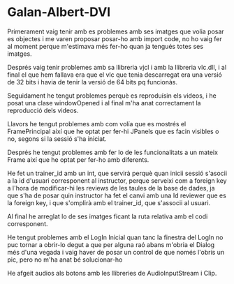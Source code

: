 # Galan-Albert-DVI
 
Primerament vaig tenir amb es problemes amb ses imatges que volia posar es objectes
i me varen proposar posar-ho amb import code, no ho vaig fer al moment
perque m'estimava més fer-ho quan ja tengués totes ses imatges.

Després vaig tenir problemes amb sa llibreria vjcl i amb la llibreria
vlc.dll, i al final el que hem fallava era que el vlc que tenia descarregat
era una versió de 32 bits i havia de tenir la versió de 64 bits pq funcionàs.


Seguidament he tengut problemes perquè es reproduísin els videos, i he
posat una clase windowOpened i al final m'ha anat correctament la reproducció
dels videos.


Llavors he tengut problemes amb com volía que es mostrés el FramePrincipal
així que he optat per fer-hi JPanels que es facin visibles o no, segons
si la sessió s'ha iniciat.

Després he tengut problemes amb fer lo de les funcionalitats a un mateix
Frame així que he optat per fer-ho amb diferents.

He fet un trainer_id amb un int, que servirà perquè quan inicii sessió s'asocii a la id d'usuari
corresponent al instructor, perque serveixi com a foreign key a l'hora de modificar-hi les reviews
de les taules de la base de dades, ja que s'ha de posar quin instructor ha fet el canvi amb una Id
reviewer que es la foreign key, i que s'omplirà amb el trainer_id, que s'associi al usuari.

Al final he arreglat lo de ses imatges ficant la ruta relativa amb el codi corresponent.

He tengut problemes amb el LogIn Inicial quan tanc la finestra del LogIn no puc tornar a obrir-lo
degut a que per alguna raó abans m'obria el Dialog més d'una vegada i vaig haver de posar un control 
de que només l'obrís un pic, pero no m'ha anat bé solucionar-ho

He afgeit audios als botons amb les llibreries de AudioInputStream i Clip.